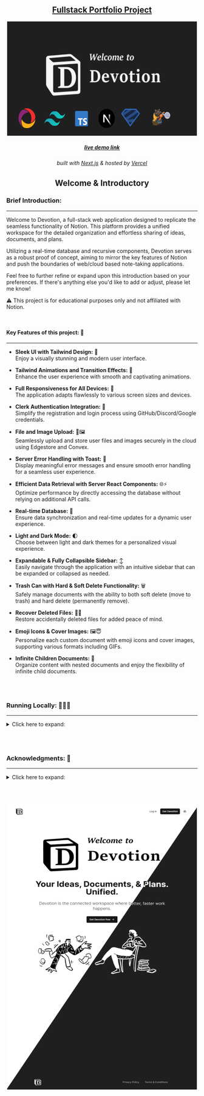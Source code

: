 <!-- Introduction Text -->
<div align="center">
  <a href='https://devotion-portfolioproject.vercel.app/', target='_blank'>
    <h2>Fullstack Portfolio Project</h2>
    <img src="/public/github/devotion-app-promo.png" alt="Demo" title="DemoImage" width="500" height="300">
  </a>
  <h5><a href='https://devotion-portfolioproject.vercel.app/', target='_blank'>
    live demo link
  </a></h5>
  <h6>
    built with <a href="https://nextjs.org">Next.js</a> &
    hosted by <a href="https://vercel.com/">Vercel</a> 
  </h6>
</div>

<!-- -------------------------------------------------------------------------- -->

<h2 align='center'> Welcome & Introductory </h2>

<!-- -------------------------------------------------------------------------- -->



### Brief Introduction:
<!-- -------------------------------------------------------------------------- -->
<hr/>

Welcome to Devotion, a full-stack web application designed to replicate the seamless functionality of Notion. 
This platform provides a unified workspace for the detailed organization and effortless sharing of ideas, documents, and plans.

Utilizing a real-time database and recursive components, Devotion serves as a robust proof of concept, aiming to mirror the key features of Notion and push the boundaries of web/cloud based note-taking applications.

Feel free to further refine or expand upon this introduction based on your preferences. 
If there's anything else you'd like to add or adjust, please let me know!

⚠ This project is for educational purposes only and not affiliated with Notion.

<br>



#### Key Features of this project: 🔑
<!-- -------------------------------------------------------------------------- -->
<hr>
  

- <strong> Sleek UI with Tailwind Design:</strong>  💎 <br> 
Enjoy a visually stunning and modern user interface.

- <strong> Tailwind Animations and Transition Effects:</strong>  🌟 <br> 
Enhance the user experience with smooth and captivating animations.

- <strong> Full Responsiveness for All Devices:</strong>  📱 <br> 
The application adapts flawlessly to various screen sizes and devices.

- <strong> Clerk Authentication Integration:</strong>  🚀 <br> 
Simplify the registration and login process using GitHub/Discord/Google credentials.

- <strong> File and Image Upload:</strong> 📁🖼️ <br> 
Seamlessly upload and store user files and images securely in the cloud using Edgestore and Convex. 

- <strong> Server Error Handling with Toast:</strong>  🚦 <br> 
Display meaningful error messages and ensure smooth error handling for a seamless user experience.

- <strong> Efficient Data Retrieval with Server React Components:</strong> 🌐⚡️ <br> 
Optimize performance by directly accessing the database without relying on additional API calls. 

- <strong> Real-time Database:</strong>  🔗 <br> 
Ensure data synchronization and real-time updates for a dynamic user experience.

- <strong> Light and Dark Mode:</strong>  🌓 <br> 
Choose between light and dark themes for a personalized visual experience.

- <strong> Expandable & Fully Collapsible Sidebar:</strong>  ↕️ <br> 
Easily navigate through the application with an intuitive sidebar that can be expanded or collapsed as needed.

- <strong> Trash Can with Hard & Soft Delete Functionality:</strong>  🗑️ <br> 
Safely manage documents with the ability to both soft delete (move to trash) and hard delete (permanently remove).

- <strong> Recover Deleted Files:</strong> 🔄📄 <br> 
Restore accidentally deleted files for added peace of mind. 

- <strong> Emoji Icons & Cover Images:</strong> 🖼️😇 <br> 
Personalize each custom document with emoji icons and cover images, supporting various formats including GIFs. 

- <strong> Infinite Children Documents:</strong>  🌲 <br> 
Organize content with nested documents and enjoy the flexibility of infinite child documents.





<!-- <div>
    <ul>
        <li> </li>
        <li> 🌟 Tailwind animations and transition effects: Enhance the user experience with smooth and captivating animations.</li>
        <li> 📱 Full responsiveness for all devices: The application adapts flawlessly to various screen sizes and devices.</li>
        <li> 🚀 Github authentication integration: Simplify the registration and login process using GitHub credentials.</li>
        <li> 📁 File and image upload using Edgestore and Convex: Store user-uploaded files and images securely in the cloud.</li>
        <li> 🚦 Server error handling with toast: Display meaningful error messages and ensure smooth error handling.</li>
        <li> 🌐 Fetch data with server React components: Optimize performance by directly accessing the database without relying on API calls.</li>
        <li> ⚡️ Handling relations between Server and Child components in a real-time environment: Ensure consistent data synchronization and real-time updates.</li>
    </ul> 
</div>

- Real-time database  🔗 
- Light and Dark mode 🌓
- Expandable & fully collapsable sidebar ↕️
- Trash can with hard & soft delete functionality & recover deleted files🗑️
- Credential authentication with Clerk: Safeguard user data and ensure secure access to the platform. 🔐

- Each custom document has emojie-icons & cover image (all formats including gif) 🖼️😇
- Infinite children documents, with file upload, deletion & replacement 🌲
- Publish your note to the web 🌐
- Recover deleted files 🔄📄
- Landing page 🛬

-  -->

<br/>
<br/>





### Running Locally: 🏃‍♂️💨
<!-- -------------------------------------------------------------------------- -->
<hr>

<!-- Small container -->
<details>
<summary> Click here to expand: </summary>
<br/>

**Node version 18.x.x**

### Cloning the repository

```shell
git clone https://github.com/DevonGifford/Devotion--aNotionClone.git
```

### Install packages

```shell
npm i
```

### Setup .env file


```js
# Deployment used by `npx convex dev`
CONVEX_DEPLOYMENT=
NEXT_PUBLIC_CONVEX_URL=

NEXT_PUBLIC_CLERK_PUBLISHABLE_KEY=
CLERK_SECRET_KEY=

EDGE_STORE_ACCESS_KEY=
EDGE_STORE_SECRET_KEY=
```

### Setup Convex

```shell
npx convex dev

```

### Start the app

```shell
npm run dev
```


<!-- CLOSING DIV -->
</details>

<br><br>


<!-- Acknowledgments -->

### Acknowledgments: 🙏
<hr>

<!-- Small container -->
<details>
<summary> Click here to expand: </summary>
<br/>

[Convex](https://www.convex.dev)

[Clerk](https://dub.sh/7gFtfQb)

[Edgestore](https://edgestore.dev)

[ShadCN UI](https://ui.shadcn.com/)

[CodeWithAntonio](https://www.youtube.com/watch?v=0OaDyjB9Ib8&list=PLIofMfZm46XBEb-9ssF89iBf3jHeiC50B&index=4&t=10701s&ab_channel=CodeWithAntonio)

<!-- CLOSING DIV -->
</details>

<br><br>


<!-- DEMO -->
<p align='center'>
<a href='https://devotion-portfolioproject.vercel.app/', target='_blank'>
    <img src="/public/github/home-demo.jpeg" alt="Demo" title="DemoImage" width="500" height="750">
    
</a>
</p>

<!-- Closing -->

<!-- ## Closing Notes 🎯

Any additional information, closing remarks, or next steps for the project can be mentioned here. -->